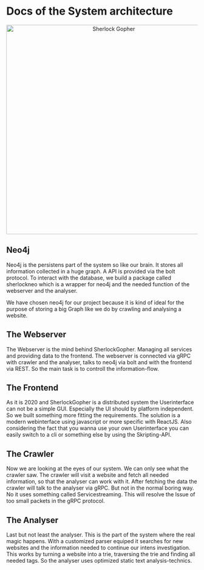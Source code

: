# Docs of the System architecture

<p align="center"><img alt="Sherlock Gopher" src="https://github.com/ob-algdatii-20ss/leistungsnachweis-dievierausrufezeichen/blob/develop/assets/general/ServiceDest.png" width="550" height="550"></p>

## Neo4j

Neo4j is the persistens part of the system so like our brain. It stores all information collected in a huge graph. A API is provided via
the bolt protocol. To interact with the database, we build a package called sherlockneo which is a wrapper for neo4j and the needed function of the webserver and the analyser.

We have chosen neo4j for our project because it is kind of ideal for the purpose of storing a big Graph like we do by crawling and analysing a website.

## The Webserver

The Webserver is the mind behind SherlockGopher. Managing all services and providing data to the frontend. The webserver is connected via gRPC with crawler and the analyser, talks to neo4j via bolt and with the frontend via REST. So the main task is to controll the information-flow.

## The Frontend

As it is 2020 and SherlockGopher is a distributed system the Userinterface can not be a simple GUI. Especially the UI should by platform independent. So we built something more fitting the requirements. The solution is a modern webinterface using javascript or more specific with ReactJS. Also considering the fact that you wanna use your own Userinterface you can easily switch to a cli or something else by using the Skripting-API.

## The Crawler

Now we are looking at the eyes of our system. We can only see what the crawler saw. The crawler will visit a website and fetch all needed information, so that the analyser can work with it. After fetching the data the crawler will talk to the analyser via gRPC. But not in the normal boring way. No it uses something called Servicestreaming. This will resolve the Issue of too small packets in the gRPC protocol.

## The Analyser

Last but not least the analyser. This is the part of the system where the real magic happens. With a customized parser equiped it searches for new websites and the information needed to continue our intens investigation. This works by turning a website into a trie, traversing the trie and finding all needed tags. So the analyser uses optimized static text analysis-technics.